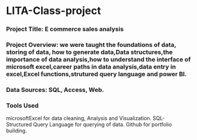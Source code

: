 # LITA-Class-project

### Project Title: E commerce sales analysis
### Project Overview: we were taught the foundations of data, storing of data, how to generate data,Data structures,the importance of data analysis,how to understand the interface of microsoft excel,career paths in data analysis,data entry in excel,Excel functions,strutured query language and power BI.
### Data Sources: SQL, Access, Web.
### Tools Used
microsoftExcel for data cleaning, Analysis and Visualization.
SQL- Structured Query Language for querying of data.
Github for portfolio building.
